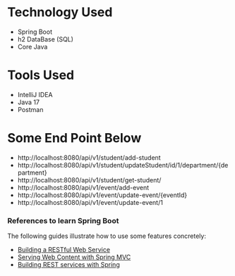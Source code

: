 # Technology Used
* Spring Boot
* h2 DataBase (SQL)
* Core Java

# Tools Used
* IntelliJ IDEA
* Java 17
* Postman

# Some End Point Below
* http://localhost:8080/api/v1/student/add-student
* http://localhost:8080/api/v1/student/updateStudent/id/1/department/{department}
* http://localhost:8080/api/v1/student/get-student/
* http://localhost:8080/api/v1/event/add-event
* http://localhost:8080/api/v1/event/update-event/{eventId}
* http://localhost:8080/api/v1/event/update-event/1


### References to learn Spring Boot
The following guides illustrate how to use some features concretely:

* [Building a RESTful Web Service](https://spring.io/guides/gs/rest-service/)
* [Serving Web Content with Spring MVC](https://spring.io/guides/gs/serving-web-content/)
* [Building REST services with Spring](https://spring.io/guides/tutorials/rest/)

